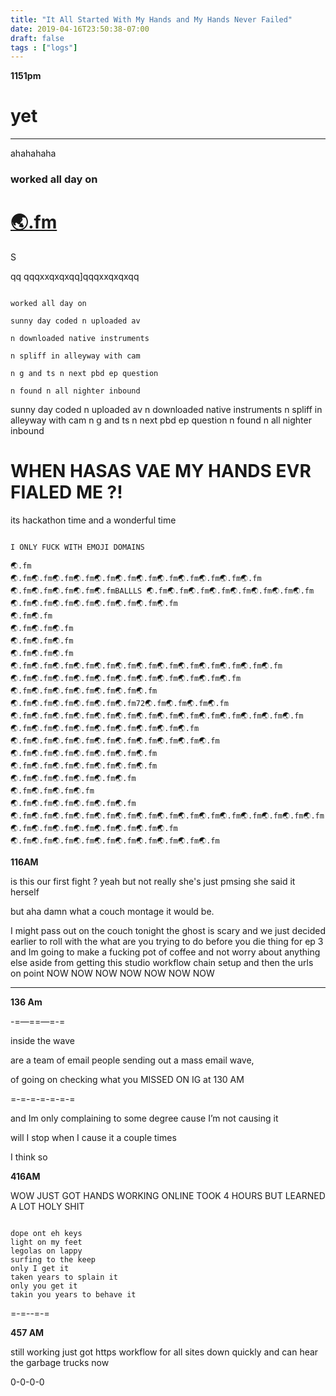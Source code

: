 ```yaml
---
title: "It All Started With My Hands and My Hands Never Failed"
date: 2019-04-16T23:50:38-07:00
draft: false
tags : ["logs"]
---
```



**1151pm**

# yet

___




ahahahaha



<h3>

  worked all day on


</h3>





<h1><a href="🌏.fm"> 🌏.fm </a></h1>


S

qq
qqqxxqxqxqq]qqqxxqxqxqq

```

worked all day on

sunny day coded n uploaded av

n downloaded native instruments

n spliff in alleyway with cam

n g and ts n next pbd ep question

n found n all nighter inbound

```



sunny day coded n uploaded av
n downloaded native instruments
n spliff in alleyway with cam
n g and ts n next pbd ep question
n found n all nighter inbound




# WHEN HASAS VAE MY HANDS EVR FIALED ME ?!



its hackathon time and a wonderful time

```

I ONLY FUCK WITH EMOJI DOMAINS

🌏.fm
🌏.fm🌏.fm🌏.fm🌏.fm🌏.fm🌏.fm🌏.fm🌏.fm🌏.fm🌏.fm🌏.fm🌏.fm
🌏.fm🌏.fm🌏.fm🌏.fm🌏.fmBALLLS 🌏.fm🌏.fm🌏.fm🌏.fm🌏.fm🌏.fm🌏.fm🌏.fm
🌏.fm🌏.fm🌏.fm🌏.fm🌏.fm🌏.fm🌏.fm🌏.fm
🌏.fm🌏.fm
🌏.fm🌏.fm🌏.fm
🌏.fm🌏.fm🌏.fm
🌏.fm🌏.fm🌏.fm
🌏.fm🌏.fm🌏.fm🌏.fm🌏.fm🌏.fm🌏.fm🌏.fm🌏.fm🌏.fm🌏.fm🌏.fm🌏.fm
🌏.fm🌏.fm🌏.fm🌏.fm🌏.fm🌏.fm🌏.fm🌏.fm🌏.fm🌏.fm🌏.fm
🌏.fm🌏.fm🌏.fm🌏.fm🌏.fm🌏.fm🌏.fm
🌏.fm🌏.fm🌏.fm🌏.fm🌏.fm🌏.fm72🌏.fm🌏.fm🌏.fm🌏.fm
🌏.fm🌏.fm🌏.fm🌏.fm🌏.fm🌏.fm🌏.fm🌏.fm🌏.fm🌏.fm🌏.fm🌏.fm🌏.fm🌏.fm
🌏.fm🌏.fm🌏.fm🌏.fm🌏.fm🌏.fm🌏.fm🌏.fm🌏.fm
🌏.fm🌏.fm🌏.fm🌏.fm🌏.fm🌏.fm🌏.fm🌏.fm🌏.fm🌏.fm
🌏.fm🌏.fm🌏.fm🌏.fm🌏.fm🌏.fm🌏.fm
🌏.fm🌏.fm🌏.fm🌏.fm🌏.fm🌏.fm🌏.fm
🌏.fm🌏.fm🌏.fm🌏.fm🌏.fm🌏.fm
🌏.fm🌏.fm🌏.fm🌏.fm
🌏.fm🌏.fm🌏.fm🌏.fm🌏.fm🌏.fm
🌏.fm🌏.fm🌏.fm🌏.fm🌏.fm🌏.fm🌏.fm🌏.fm🌏.fm🌏.fm🌏.fm🌏.fm🌏.fm🌏.fm🌏.fm🌏.fm🌏.fm🌏.fm🌏.fm🌏.fm🌏.fm🌏.fm🌏.fm
🌏.fm🌏.fm🌏.fm🌏.fm🌏.fm🌏.fm🌏.fm🌏.fm🌏.fm🌏.fm

```


**116AM**

is this our first fight ? yeah but not really she's just pmsing she said it herself

but aha damn what a couch montage it would be.

I might pass out on the couch tonight the ghost is scary and we just decided earlier to roll with the what are you trying to do before you die thing for ep 3 and Im going to make a fucking pot of coffee and not worry about anything else aside from getting this studio workflow chain setup and then the urls on point NOW NOW NOW NOW NOW NOW NOW

___


**136 Am**

-=—==—=-=

inside the wave

are a team of email people sending out a mass email wave,

of going on checking what you MISSED ON IG at 130 AM

=-=-=-=-=-=-=

and Im only complaining to some degree cause I’m not causing it

will I stop when I cause it a couple times

I think so



**416AM**

WOW JUST GOT HANDS WORKING ONLINE TOOK 4 HOURS BUT LEARNED A LOT HOLY SHIT

```

dope ont eh keys
light on my feet
legolas on lappy
surfing to the keep
only I get it
taken years to splain it
only you get it
takin you years to behave it

```



=-=--=-=


**457 AM**

still working just got https workflow for all sites down quickly and can hear the garbage trucks now

0-0-0-0
